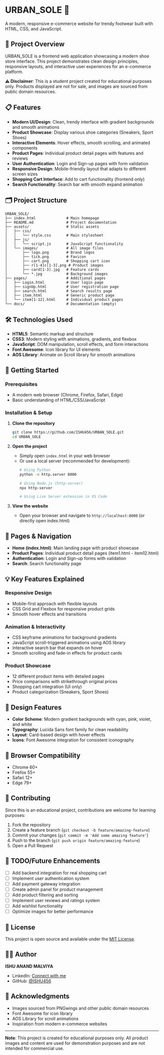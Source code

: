 # URBAN_SOLE 👟

A modern, responsive e-commerce website for trendy footwear built with HTML, CSS, and JavaScript.

## 🚀 Project Overview

URBAN_SOLE is a frontend web application showcasing a modern shoe store interface. This project demonstrates clean design principles, responsive layouts, and interactive user experiences for an e-commerce platform.

**⚠️ Disclaimer**: This is a student project created for educational purposes only. Products displayed are not for sale, and images are sourced from public domain resources.

## 📋 Features

- **Modern UI/Design**: Clean, trendy interface with gradient backgrounds and smooth animations
- **Product Showcase**: Display various shoe categories (Sneakers, Sport Shoes)
- **Interactive Elements**: Hover effects, smooth scrolling, and animated components
- **Product Pages**: Individual product detail pages with features and reviews
- **User Authentication**: Login and Sign-up pages with form validation
- **Responsive Design**: Mobile-friendly layout that adapts to different screen sizes
- **Shopping Cart Interface**: Add to cart functionality (frontend only)
- **Search Functionality**: Search bar with smooth expand animation

## 🗂️ Project Structure

```
URBAN_SOLE/
├── index.html              # Main homepage
├── README.md               # Project documentation
├── assets/                 # Static assets
│   ├── css/
│   │   └── style.css       # Main stylesheet
│   ├── js/
│   │   └── script.js       # JavaScript functionality
│   └── images/             # All image files
│       ├── logo.png        # Brand logos
│       ├── tick.png        # Favicon
│       ├── cart.png        # Shopping cart icon
│       ├── r[1-4]c[1-3].png # Product images
│       ├── card[1-3].jpg   # Feature cards
│       └── *.jpg           # Background images
├── pages/                  # Additional pages
│   ├── Login.html          # User login page
│   ├── signUp.html         # User registration page
│   ├── search.html         # Search results page
│   ├── item.html           # Generic product page
│   └── item[1-12].html     # Individual product pages
└── docs/                   # Documentation (empty)
```

## 🛠️ Technologies Used

- **HTML5**: Semantic markup and structure
- **CSS3**: Modern styling with animations, gradients, and flexbox
- **JavaScript**: DOM manipulation, scroll effects, and form interactions
- **Font Awesome**: Icon library for UI elements
- **AOS Library**: Animate on Scroll library for smooth animations

## 🚦 Getting Started

### Prerequisites

- A modern web browser (Chrome, Firefox, Safari, Edge)
- Basic understanding of HTML/CSS/JavaScript

### Installation & Setup

1. **Clone the repository**
   ```bash
   git clone https://github.com/ISHU456/URBAN_SOLE.git
   cd URBAN_SOLE
   ```

2. **Open the project**
   - Simply open `index.html` in your web browser
   - Or use a local server (recommended for development):
     ```bash
     # Using Python
     python -m http.server 8000
     
     # Using Node.js (http-server)
     npx http-server
     
     # Using Live Server extension in VS Code
     ```

3. **View the website**
   - Open your browser and navigate to `http://localhost:8000` (or directly open index.html)

## 🎯 Pages & Navigation

- **Home (index.html)**: Main landing page with product showcase
- **Product Pages**: Individual product detail pages (item1.html - item12.html)
- **Authentication**: Login and Sign-up forms with validation
- **Search**: Search functionality page

## 💡 Key Features Explained

### Responsive Design
- Mobile-first approach with flexible layouts
- CSS Grid and Flexbox for responsive product grids
- Smooth hover effects and transitions

### Animation & Interactivity
- CSS keyframe animations for background gradients
- JavaScript scroll-triggered animations using AOS library
- Interactive search bar that expands on hover
- Smooth scrolling and fade-in effects for product cards

### Product Showcase
- 12 different product items with detailed pages
- Price comparisons with strikethrough original prices
- Shopping cart integration (UI only)
- Product categorization (Sneakers, Sport Shoes)

## 🎨 Design Features

- **Color Scheme**: Modern gradient backgrounds with cyan, pink, violet, and white
- **Typography**: Lucida Sans font family for clean readability
- **Layout**: Card-based design with hover effects
- **Icons**: Font Awesome integration for consistent iconography

## 📱 Browser Compatibility

- Chrome 60+
- Firefox 55+
- Safari 12+
- Edge 79+

## 🤝 Contributing

Since this is an educational project, contributions are welcome for learning purposes:

1. Fork the repository
2. Create a feature branch (`git checkout -b feature/amazing-feature`)
3. Commit your changes (`git commit -m 'Add some amazing feature'`)
4. Push to the branch (`git push origin feature/amazing-feature`)
5. Open a Pull Request

## 📝 TODO/Future Enhancements

- [ ] Add backend integration for real shopping cart
- [ ] Implement user authentication system
- [ ] Add payment gateway integration
- [ ] Create admin panel for product management
- [ ] Add product filtering and sorting
- [ ] Implement user reviews and ratings system
- [ ] Add wishlist functionality
- [ ] Optimize images for better performance

## 📄 License

This project is open source and available under the [MIT License](LICENSE).

## 👨‍💻 Author

**ISHU ANAND MALVIYA**
- LinkedIn: [Connect with me](https://www.linkedin.com/feed/)
- GitHub: [@ISHU456](https://github.com/ISHU456)

## 🙏 Acknowledgments

- Images sourced from PNGwings and other public domain resources
- Font Awesome for icon library
- AOS Library for scroll animations
- Inspiration from modern e-commerce websites

---

**Note**: This project is created for educational purposes only. All product images and content are used for demonstration purposes and are not intended for commercial use.
